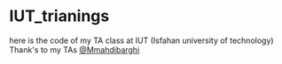 # IUT_trianings

here is the code of my TA class at IUT (Isfahan university of technology)
Thank's to my TAs [@Mmahdibarghi](https://github.com/Mmahdibarghi)
